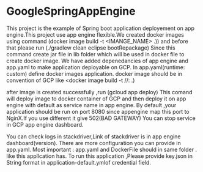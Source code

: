 # GoogleSpringAppEngine

This project is the example of Spring boot application deployement on app engine.This project use app engine flexible.We created docker images using command (docker image build -t <IMANGE_NAME> .)) and before that please run (./gradlew clean eclipse bootRepackage) Since this command create jar file in lib folder which will be used in docker file to create docker image.
We have added depenedancies of app engine and app.yaml to make application deployable on GCP.
In app.yaml(runtime: custom) define docker images application.
docker image should be in convention of GCP like <docker image build -t <region>/<project-id>/<imagesname>:<version> .)

after image is created successfully ,run (gcloud app deploy)
This comand will deploy image to docker container of GCP and then deploy it on app engine with default as service name in app engine.
By default ,your application should be run on port 8080 since appengine map this port to NginX.If you use different it give 502(BAD GATEWAY)
You can stop service in GCP app engine dashboard.

You can check logs in stackdriver,Link of stackdriver is in app engine dashboard(version).
There are more configuration you can provide in app.yaml.
Most important : app.yaml and DockerFile should in same folder . like this appllcation has.
To run this application ,Please provide key.json in String format in application-default.ymlof credential field.


